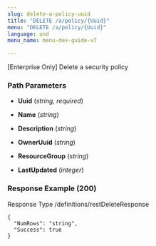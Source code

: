 ```yaml
---
slug: delete-a-policy-uuid
title: "DELETE /a/policy/{Uuid}"
menu: "DELETE /a/policy/{Uuid}"
language: und
menu_name: menu-dev-guide-v7

---
```








 
[Enterprise Only] Delete a security policy  


### Path Parameters

 - **Uuid** (_string, required_) 

 - **Name** (_string_) 

 - **Description** (_string_) 

 - **OwnerUuid** (_string_) 

 - **ResourceGroup** (_string_) 

 - **LastUpdated** (_integer_) 




### Response Example (200)
Response Type /definitions/restDeleteResponse

```
{
  "NumRows": "string",
  "Success": true
}
```




